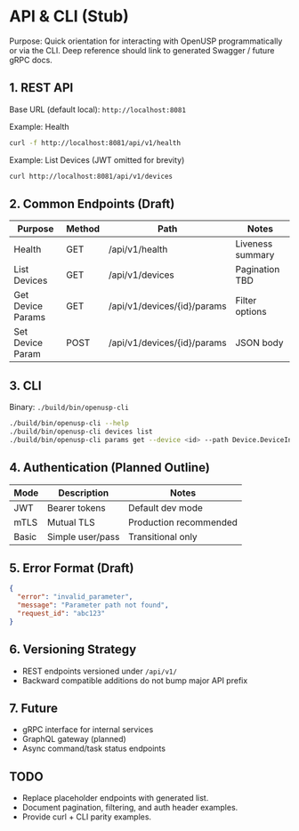 # API & CLI (Stub)

Purpose: Quick orientation for interacting with OpenUSP programmatically or via the CLI. Deep reference should link to generated Swagger / future gRPC docs.

## 1. REST API
Base URL (default local): `http://localhost:8081`

Example: Health
```bash
curl -f http://localhost:8081/api/v1/health
```

Example: List Devices (JWT omitted for brevity)
```bash
curl http://localhost:8081/api/v1/devices
```

## 2. Common Endpoints (Draft)
| Purpose | Method | Path | Notes |
|---------|--------|------|-------|
| Health | GET | /api/v1/health | Liveness summary |
| List Devices | GET | /api/v1/devices | Pagination TBD |
| Get Device Params | GET | /api/v1/devices/{id}/params | Filter options |
| Set Device Param | POST | /api/v1/devices/{id}/params | JSON body |

## 3. CLI
Binary: `./build/bin/openusp-cli`

```bash
./build/bin/openusp-cli --help
./build/bin/openusp-cli devices list
./build/bin/openusp-cli params get --device <id> --path Device.DeviceInfo.ModelName
```

## 4. Authentication (Planned Outline)
| Mode | Description | Notes |
|------|-------------|-------|
| JWT | Bearer tokens | Default dev mode |
| mTLS | Mutual TLS | Production recommended |
| Basic | Simple user/pass | Transitional only |

## 5. Error Format (Draft)
```json
{
  "error": "invalid_parameter",
  "message": "Parameter path not found",
  "request_id": "abc123"
}
```

## 6. Versioning Strategy
- REST endpoints versioned under `/api/v1/`
- Backward compatible additions do not bump major API prefix

## 7. Future
- gRPC interface for internal services
- GraphQL gateway (planned)
- Async command/task status endpoints

## TODO
- Replace placeholder endpoints with generated list.
- Document pagination, filtering, and auth header examples.
- Provide curl + CLI parity examples.
